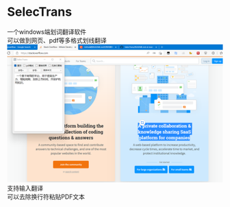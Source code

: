 # SelecTrans
一个windows端划词翻译软件  
可以做到网页、pdf等多格式划线翻译  
![Image text](https://github.com/xunbu/SelecTrans/blob/main/examplephoto/%E5%B1%8F%E5%B9%95%E6%88%AA%E5%9B%BE%202022-03-19%20171824.png)
支持输入翻译  
可以去除换行符粘贴PDF文本  

